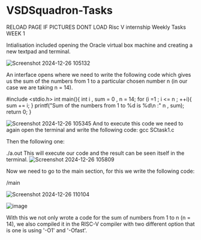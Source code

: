 # VSDSquadron-Tasks
RELOAD PAGE IF PICTURES DONT LOAD
Risc V internship Weekly Tasks
WEEK 1 

Intialisation included opening the Oracle virtual box machine and creating a new textpad and terminal.

![Screenshot 2024-12-26 105132](https://github.com/user-attachments/assets/b096bc4a-9349-4155-a905-f488c4f711dc)


An interface opens where we need to write the following code which gives us the sum of the numbers from 1 to a particular chosen number n (in our case we are taking n = 14).

#include <stdio.h>
int main(){
      int i , sum = 0 , n = 14;
      for (i =1 ; i <= n ; ++i){
      sum += i;
      }
      printf("Sum of the numbers from 1 to %d is %d\n :" n , sum);
      return 0;
}


![Screenshot 2024-12-26 105345](https://github.com/user-attachments/assets/36d6a3de-cbac-40f9-a3bb-a99c2efee05f)
And to execute this code we need to again open the terminal and write the following code:
gcc SCtask1.c


Then the following one:

./a.out
This will execute our code and the result can be seen itself in the terminal.
![Screenshot 2024-12-26 105809](https://github.com/user-attachments/assets/60a3003f-9a02-4df9-a6a7-3dde738e265b)



Now we need to go to the main section, for this we write the following code:

/main

![Screenshot 2024-12-26 110104](https://github.com/user-attachments/assets/c570e7db-043e-422e-97c8-c2bcc3096701)

![image](https://github.com/user-attachments/assets/d0dc93ab-8e23-4ca9-a839-acd9ef8bb629)

With this we not only wrote a code for the sum of numbers from 1 to n (n = 14), we also compiled it in the RISC-V compiler with two different option that is one is using '-O1' and '-Ofast'.

